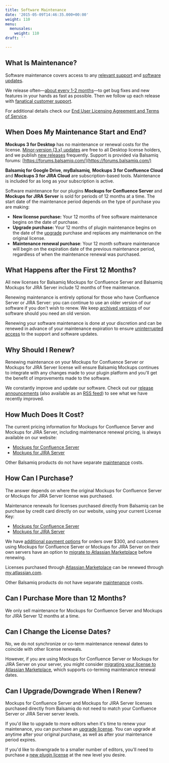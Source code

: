 ```yaml
---
title: Software Maintenance
date: '2015-05-09T14:46:35.000+00:00'
weight: 110
menu:
  menusales:
    weight: 110
draft: ''

---
```


## What Is Maintenance?

Software maintenance covers access to any [relevant support](/sales/support/) and [software updates](/sales/update/).

We release often—[about every 1-2 months](https://blog.balsamiq.com/category/release-notes/)—to get bug fixes and new features in your hands as fast as possible. Then we follow up each release with [fanatical customer support](https://balsamiq.com/company/#who).

For additional details check our [End User Licensing Agreement and Terms of Service](https://balsamiq.com/eulas).

## When Does My Maintenance Start and End?

**Mockups 3 for Desktop** has no maintenance or renewal costs for the license. [Minor-version (3.x) updates](/sales/updatedesktop/) are free to all Desktop license holders, and we publish [new releases](https://balsamiq.com/download/) frequently. Support is provided via Balsamiq forums: [https://forums.balsamiq.com/](https://forums.balsamiq.com/)

**Balsamiq for Google Drive**, **myBalsamiq**, **Mockups 3 for Confluence Cloud** and **Mockups 3 for JIRA Cloud** are subscription-based tools. Maintenance is included for as long as your subscription is active.

Software maintenance for our plugins **Mockups for Confluence Server** and **Mockups for JIRA Server** is sold for periods of 12 months at a time. The start date of the maintenance period depends on the type of purchase you are making:

*   **New license purchase:** Your 12 months of free software maintenance begins on the date of purchase.
*   **Upgrade purchase:** Your 12 months of plugin maintenance begins on the date of the [upgrade](/sales/upgrades/) purchase and replaces any maintenance on the original license.
*   **Maintenance renewal purchase**: Your 12 month software maintenance will begin on the expiration date of the previous maintenance period, regardless of when the maintenance renewal was purchased.

## What Happens after the First 12 Months?

All new licenses for Balsamiq Mockups for Confluence Server and Balsamiq Mockups for JIRA Server include 12 months of free maintenance.

Renewing maintenance is entirely optional for those who have Confluence Server or JIRA Server: you can continue to use an older version of our software if you don't wish to renew. We keep [archived versions](https://balsamiq.com/download/archives/) of our software should you need an old version.

Renewing your software maintenance is done at your discretion and can be renewed in advance of your maintenance expiration to ensure [uninterrupted access](#when-does-my-maintenance-start-and-end) to the support and software updates.

## Why Should I Renew?

Renewing maintenance on your Mockups for Confluence Server or Mockups for JIRA Server license will ensure Balsamiq Mockups continues to integrate with any changes made to your plugin platform and you'll get the benefit of improvements made to the software.

We constantly improve and update our software. Check out our [release announcements](https://blog.balsamiq.com/category/release-notes/) (also available as an [RSS feed](http://feeds.feedburner.com/BalsamiqReleaseAnnouncements)) to see what we have recently improved.

## How Much Does It Cost?

The current pricing information for Mockups for Confluence Server and Mockups for JIRA Server, including maintenance renewal pricing, is always available on our website:

*   [Mockups for Confluence Server](https://balsamiq.com/buy/#cm)
*   [Mockups for JIRA Server](https://balsamiq.com/buy/#jm)

Other Balsamiq products do not have separate [maintenance](/sales/maintenance/#when-does-my-maintenance-start-and-end) costs.

## How Can I Purchase?

The answer depends on where the original Mockups for Confluence Server or Mockups for JIRA Server license was purchased.

Maintenance renewals for licenses purchased directly from Balsamiq can be purchase by credit card directly on our website, using your current License Key:

*   [Mockups for Confluence Server](https://balsamiq.com/buy/#cm)
*   [Mockups for JIRA Server](https://balsamiq.com/buy/#jm)

We have [additional payment options](/sales/paymentmethods/#licenses) for orders over $300, and customers using Mockups for Confluence Server or Mockups for JIRA Server on their own servers have an option to [migrate to Atlassian Marketplace](/sales/atlassianmigrating/) before renewing.

Licenses purchased through [Atlassian Marketplace](/sales/marketplace/) can be renewed through [my.atlassian.com](http://my.atlassian.com).

Other Balsamiq products do not have separate [maintenance](#when-does-my-maintenance-start-and-end) costs.

## Can I Purchase More than 12 Months?

We only sell maintenance for Mockups for Confluence Server and Mockups for JIRA Server 12 months at a time.

## Can I Change the License Dates?

No, we do not synchronize or co-term maintenance renewal dates to coincide with other license renewals.

However, if you are using Mockups for Confluence Server or Mockups for JIRA Server on your server, you might consider [migrating your license to Atlassian Marketplace](/sales/atlassianmigrating/), which supports co-terming maintenance renewal dates.

## Can I Upgrade/Downgrade When I Renew?

Mockups for Confluence Server and Mockups for JIRA Server licenses purchased directly from Balsamiq do not need to match your Confluence Server or JIRA Server server levels.

If you'd like to upgrade to more editors when it's time to renew your maintenance, you can purchase an [upgrade license](/sales/upgrades/). You can upgrade at anytime after your original purchase, as well as after your maintenance period expires.

If you'd like to downgrade to a smaller number of editors, you'll need to purchase a [new plugin license](/sales/marketplace/#who-should-i-buy-the-plugin-from) at the new level you desire.
